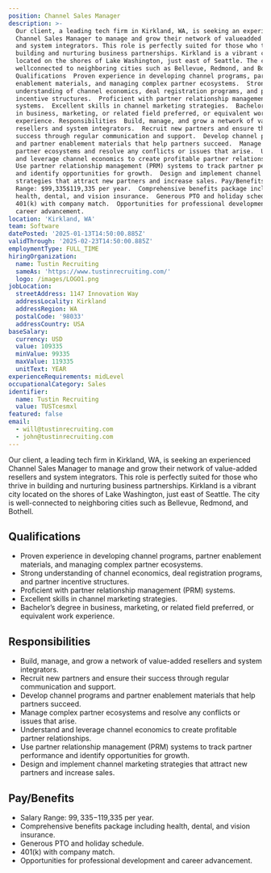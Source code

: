 ```yaml
---
position: Channel Sales Manager
description: >-
  Our client, a leading tech firm in Kirkland, WA, is seeking an experienced
  Channel Sales Manager to manage and grow their network of valueadded resellers
  and system integrators. This role is perfectly suited for those who thrive in
  building and nurturing business partnerships. Kirkland is a vibrant city
  located on the shores of Lake Washington, just east of Seattle. The city is
  wellconnected to neighboring cities such as Bellevue, Redmond, and Bothell.
  Qualifications  Proven experience in developing channel programs, partner
  enablement materials, and managing complex partner ecosystems.  Strong
  understanding of channel economics, deal registration programs, and partner
  incentive structures.  Proficient with partner relationship management (PRM)
  systems.  Excellent skills in channel marketing strategies.  Bachelor’s degree
  in business, marketing, or related field preferred, or equivalent work
  experience. Responsibilities  Build, manage, and grow a network of valueadded
  resellers and system integrators.  Recruit new partners and ensure their
  success through regular communication and support.  Develop channel programs
  and partner enablement materials that help partners succeed.  Manage complex
  partner ecosystems and resolve any conflicts or issues that arise.  Understand
  and leverage channel economics to create profitable partner relationships. 
  Use partner relationship management (PRM) systems to track partner performance
  and identify opportunities for growth.  Design and implement channel marketing
  strategies that attract new partners and increase sales. Pay/Benefits  Salary
  Range: $99,335$119,335 per year.  Comprehensive benefits package including
  health, dental, and vision insurance.  Generous PTO and holiday schedule. 
  401(k) with company match.  Opportunities for professional development and
  career advancement.
location: 'Kirkland, WA'
team: Software
datePosted: '2025-01-13T14:50:00.885Z'
validThrough: '2025-02-23T14:50:00.885Z'
employmentType: FULL_TIME
hiringOrganization:
  name: Tustin Recruiting
  sameAs: 'https://www.tustinrecruiting.com/'
  logo: /images/LOGO1.png
jobLocation:
  streetAddress: 1147 Innovation Way
  addressLocality: Kirkland
  addressRegion: WA
  postalCode: '98033'
  addressCountry: USA
baseSalary:
  currency: USD
  value: 109335
  minValue: 99335
  maxValue: 119335
  unitText: YEAR
experienceRequirements: midLevel
occupationalCategory: Sales
identifier:
  name: Tustin Recruiting
  value: TUSTcesmxl
featured: false
email:
  - will@tustinrecruiting.com
  - john@tustinrecruiting.com
---
```




Our client, a leading tech firm in Kirkland, WA, is seeking an experienced Channel Sales Manager to manage and grow their network of value-added resellers and system integrators. This role is perfectly suited for those who thrive in building and nurturing business partnerships. Kirkland is a vibrant city located on the shores of Lake Washington, just east of Seattle. The city is well-connected to neighboring cities such as Bellevue, Redmond, and Bothell.

## Qualifications

- Proven experience in developing channel programs, partner enablement materials, and managing complex partner ecosystems.
- Strong understanding of channel economics, deal registration programs, and partner incentive structures.
- Proficient with partner relationship management (PRM) systems.
- Excellent skills in channel marketing strategies.
- Bachelor’s degree in business, marketing, or related field preferred, or equivalent work experience.

## Responsibilities 

- Build, manage, and grow a network of value-added resellers and system integrators.
- Recruit new partners and ensure their success through regular communication and support.
- Develop channel programs and partner enablement materials that help partners succeed.
- Manage complex partner ecosystems and resolve any conflicts or issues that arise.
- Understand and leverage channel economics to create profitable partner relationships.
- Use partner relationship management (PRM) systems to track partner performance and identify opportunities for growth.
- Design and implement channel marketing strategies that attract new partners and increase sales.

## Pay/Benefits

- Salary Range: $99,335-$119,335 per year.
- Comprehensive benefits package including health, dental, and vision insurance.
- Generous PTO and holiday schedule.
- 401(k) with company match.
- Opportunities for professional development and career advancement.
